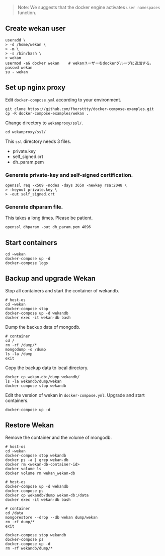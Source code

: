 > Note:
> We suggests that the docker engine activates `user namespaces` function.


## Create wekan user

``` shell-session
useradd \
> -d /home/wekan \
> -m \
> -s /bin/bash \
> wekan
usermod -aG docker wekan    # wekanユーザーをdockerグループに追加する。
passwd wekan
su - wekan
```


##  Set up nginx proxy


Edit `docker-compose.yml` according to your environment. 

``` shell-session
git clone https://github.com/fhorsttty/docker-compose-examples.git
cp -R docker-compose-examples/wekan .
```


Change directory to `wekanproxy/ssl/`.

```shell-session
cd wekanproxy/ssl/
```


This `ssl` directory needs 3 files.

- private.key
- self_signed.crt
- dh_param.pem


### Generate private-key and self-signed certification.

``` shell-session
openssl req -x509 -nodes -days 3650 -newkey rsa:2048 \
> -keyout private.key \
> -out self_signed.crt
```


### Generate dhparam file.


This takes a long times. Please be patient.
```
openssl dhparam -out dh_param.pem 4096
```


## Start containers


``` shell-session
cd ~wekan
docker-compose up -d
docker-compose logs
```


## Backup and upgrade Wekan


Stop all containers and start the container of wekandb.

``` shell-session
# host-os
cd ~wekan
docker-compose stop
docker-compose up -d wekandb
docker exec -it wekan-db bash
```


Dump the backup data of mongodb.

``` shell-session
# container
cd /
rm -rf /dump/*
mongodump -o /dump
ls -la /dump
exit
```


Copy the backup data to local directory.

``` shell-session
docker cp wekan-db:/dump wekandb/
ls -la wekandb/dump/wekan
docker-compose stop wekandb
```


Edit the version of wekan in `docker-compose.yml`.
Upgrade and start containers.

``` shell-session
docker-compose up -d
```


## Restore Wekan

Remove the container and the volume of mongodb.

``` shell-session
# host-os
cd ~wekan
docker-compose stop wekandb
docker ps -a | grep wekan-db
docker rm <wekan-db-container-id>
docker volume ls
docker volume rm wekan_wekan-db
```


``` shell-session
# host-os
docker-compose up -d wekandb
docker-compose ps
docker cp wekandb/dump wekan-db:/data
docker exec -it wekan-db bash
```


``` shell-session
# container
cd /data
mongorestore --drop --db wekan dump/wekan
rm -rf dump/*
exit
```


``` shell-session
docker-compose stop wekandb
docker-compose ps
docker-compose up -d
rm -rf wekandb/dump/*
```

